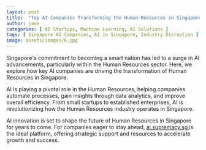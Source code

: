 ```yaml
---
layout: post
title:  "Top AI Companies Transforming the Human Resources in Singapore"
author: jane
categories: [ AI Startups, Machine Learning, AI Solutions ]
tags: [ Singapore AI Companies, AI in Singapore, Industry Disruption ]
image: assets/images/6.jpg
---
```


Singapore's commitment to becoming a smart nation has led to a surge in AI advancements, particularly within the Human Resources sector. Here, we explore how key AI companies are driving the transformation of Human Resources in Singapore.

AI is playing a pivotal role in the Human Resources, helping companies automate processes, gain insights through data analytics, and improve overall efficiency. From small startups to established enterprises, AI is revolutionizing how the Human Resources industry operates in Singapore.

AI innovation is set to shape the future of Human Resources in Singapore for years to come. For companies eager to stay ahead, <a href="https://ai.supremacy.sg" target="_blank"> ai.supremacy.sg </a> is the ideal platform, offering strategic support and resources to accelerate growth and success.
